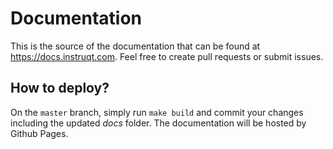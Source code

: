 # Documentation

This is the source of the documentation that can be found at https://docs.instruqt.com. Feel free to create pull requests or submit issues.

## How to deploy?
On the `master` branch, simply run `make build` and commit your changes including the updated *docs* folder. The documentation will be hosted by Github Pages.